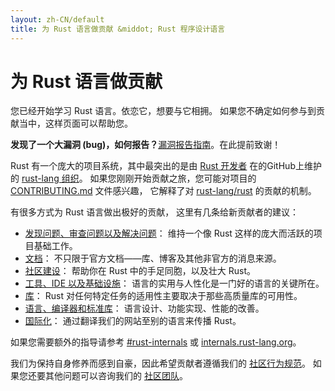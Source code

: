 ```yaml
---
layout: zh-CN/default
title: 为 Rust 语言做贡献 &middot; Rust 程序设计语言
---
```


# 为 Rust 语言做贡献

您已经开始学习 Rust 语言。依恋它，想要与它相拥。
如果您不确定如何参与到贡献当中，这样页面可以帮助您。

**发现了一个大漏洞 (bug)，如何报告？**[漏洞报告指南][bugs]。在此提前致谢！

Rust 有一个庞大的项目系统，其中最突出的是由 [Rust 开发者][devs] 在的GitHub上维护的 [rust-lang 组织][rust-lang]。
如果您刚刚开始贡献之旅，您可能对项目的 [CONTRIBUTING.md] 文件感兴趣，
它解释了对 [rust-lang/rust] 的贡献的机制。

有很多方式为 Rust 语言做出极好的贡献，
这里有几条给新贡献者的建议：

* [发现问题、审查问题以及解决问题](contribute-bugs.html)：
  维持一个像 Rust 这样的庞大而活跃的项目基础工作。
* [文档](contribute-docs.html)：
  不只限于官方文档——库、博客及其他非官方的消息来源。
* [社区建设](contribute-community.html)：
  帮助你在 Rust 中的手足同胞，以及壮大 Rust。
* [工具、IDE 以及基础设施](contribute-tools.html)：
  语言的实用与人性化是一门好的语言的关键所在。
* [库](contribute-libs.html)：
  Rust 对任何特定任务的适用性主要取决于那些高质量库的可用性。
* [语言、编译器和标准库](contribute-compiler.html)：
  语言设计、功能实现、性能的改善。
* [国际化](contribute-translations.html)：
  通过翻译我们的网站至别的语言来传播 Rust。

如果您需要额外的指导请参考 [#rust-internals] 或 [internals.rust-lang.org]。

我们为保持自身修养而感到自豪，因此希望贡献者遵循我们的 [社区行为规范][coc]。
如果您还要其他问题可以咨询我们的 [社区团队][community team]。

<!--
TODO: Write a guide to rust processes and governance to link from here
TODO: List of active initiatives
TODO: Write guide to advertising Rust projects to link from
libs / community building
-->

[#rust-internals]: https://kiwiirc.com/nextclient/#ircs://irc.mozilla.org:6697/#rust-internals?nick=rustacean??
[CONTRIBUTING.md]: https://github.com/rust-lang/rust/blob/master/CONTRIBUTING.md
[bugs]: https://github.com/rust-lang/rust/blob/master/CONTRIBUTING.md#bug-reports
[coc]: https://www.rust-lang.org/conduct.html
[community team]: https://www.rust-lang.org/team.html#Community
[dev_proc]: community.html#rust-development
[devs]: https://github.com/rust-lang/rust/graphs/contributors
[internals.rust-lang.org]: https://internals.rust-lang.org/
[rust-lang/rust]: https://github.com/rust-lang/rust
[rust-lang]: https://github.com/rust-lang
